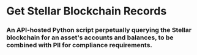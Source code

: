 # Get Stellar Blockchain Records
### An API-hosted Python script perpetually querying the Stellar blockchain for an asset's accounts and balances, to be combined with PII for compliance requirements.
